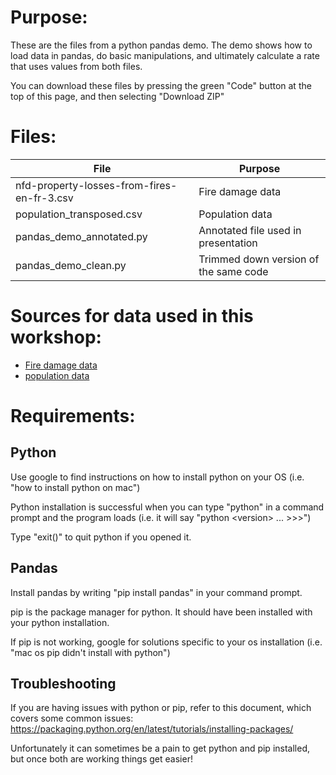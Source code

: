 # Purpose:
These are the files from a python pandas demo. The demo shows how to load data in pandas, do basic manipulations, and ultimately calculate a rate that uses values from both files.

You can download these files by pressing the green "Code" button at the top of this page, and then selecting "Download ZIP"

# Files: 

| File                                       | Purpose    
| ------------------------------------------ | ------------------------------------- |
| nfd-property-losses-from-fires-en-fr-3.csv | Fire damage data                      |
| population_transposed.csv                  | Population data                       |
| pandas_demo_annotated.py                   | Annotated file used in presentation   |
| pandas_demo_clean.py                       | Trimmed down version of the same code |

# Sources for data used in this workshop:
+ [Fire damage data](https://open.canada.ca/data/en/dataset/b5ebfcbd-eb5e-4f7b-850b-ab840408091d)
+ [population data](https://www150.statcan.gc.ca/t1/tbl1/en/tv.action?pid=1710000901)

# Requirements:
## Python
Use google to find instructions on how to install python on your OS (i.e. "how to install python on mac")

Python installation is successful when you can type "python" in a command prompt and the program loads (i.e. it will say "python \<version\> ... >>>")

Type "exit()" to quit python if you opened it.

## Pandas 
Install pandas by writing "pip install pandas" in your command prompt.

pip is the package manager for python. It should have been installed with your python installation.

If pip is not working, google for solutions specific to your os installation (i.e. "mac os pip didn't install with python")

## Troubleshooting
If you are having issues with python or pip, refer to this document, which covers some common issues:
https://packaging.python.org/en/latest/tutorials/installing-packages/

Unfortunately it can sometimes be a pain to get python and pip installed, but once both are working things get easier!
